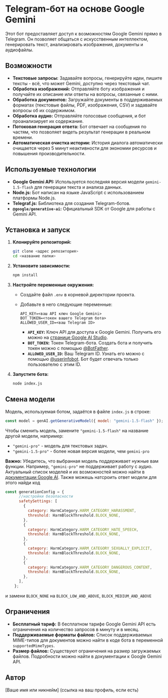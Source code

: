 # Telegram-бот на основе Google Gemini

Этот бот предоставляет доступ к возможностям Google Gemini прямо в Telegram. Он позволяет общаться с искусственным интеллектом, генерировать текст, анализировать изображения, документы и аудиофайлы.

## Возможности

-   **Текстовые запросы:**  Задавайте вопросы, генерируйте идеи, пишите тексты - всё, что может Gemini, доступно через текстовый чат.
-   **Обработка изображений:**  Отправляйте боту изображения и получайте их описание или ответы на вопросы, связанные с ними.
-   **Обработка документов:**  Загружайте документы в поддерживаемых форматах (текстовые файлы, PDF, изображения, CSV) и задавайте вопросы об их содержимом.
-   **Обработка аудио:**  Отправляйте голосовые сообщения, и бот проанализирует их содержание.
-   **Потоковая генерация ответа:**  Бот отвечает на сообщения по частям, что позволяет видеть результат генерации в реальном времени.
-   **Автоматическая очистка истории:**  История диалога автоматически очищается через 5 минут неактивности для экономии ресурсов и повышения производительности.

## Используемые технологии

-   **Google Gemini API:**  Используется последняя версия модели `gemini-1.5-flash` для генерации текста и анализа данных.
-   **Node.js:**  Бот написан на языке JavaScript с использованием платформы Node.js.
-   **Telegraf.js:**  Библиотека для создания Telegram-ботов.
-   **`@google/generative-ai`:**  Официальный SDK от Google для работы с Gemini API.

## Установка и запуск

1. **Клонируйте репозиторий:**

    ```bash
    git clone <адрес репозитория>
    cd <название папки>
    ```

2. **Установите зависимости:**

    ```bash
    npm install
    ```

3. **Настройте переменные окружения:**

    -   Создайте файл `.env` в корневой директории проекта.
    -   Добавьте в него следующие переменные:

        ```
        API_KEY=<ваш API ключ Google Gemini>
        BOT_TOKEN=<токен вашего Telegram бота>
        ALLOWED_USER_ID=<ваш Telegram ID>
        ```

        -   **`API_KEY`:**  Ключ API для доступа к Google Gemini. Получить его можно на [странице Google AI Studio](https://makersuite.google.com/app/apikey).
        -   **`BOT_TOKEN`:**  Токен Telegram-бота. Создать бота и получить токен можно с помощью [@BotFather](https://telegram.me/BotFather).
        -   **`ALLOWED_USER_ID`:**  Ваш Telegram ID. Узнать его можно с помощью [@userinfobot](https://telegram.me/userinfobot). Бот будет отвечать только пользователю с этим ID.

4. **Запустите бота:**

    ```bash
    node index.js
    ```

## Смена модели

Модель, используемая ботом, задаётся в файле `index.js` в строке:

```javascript
const model = genAI.getGenerativeModel({ model: "gemini-1.5-flash" });
```

Чтобы сменить модель, замените `"gemini-1.5-flash"` на название другой модели, например:

-   `"gemini-pro"` - модель для текстовых задач.
-   `"gemini-1.5-pro"` - более новая версия модели, чем `gemini-pro`

**Важно:** Убедитесь, что выбранная модель поддерживает нужные вам функции. Например, `"gemini-pro"` не поддерживает работу с аудио. Актуальный список моделей и их возможностей можно найти в [документации Google AI](https://ai.google.dev/models/gemini).
Также можешь натсроить ответ модели для этого найди код 
```javascript
const generationConfig = {
      //настройки безопасности
      safetySettings: [
        {
          category: HarmCategory.HARM_CATEGORY_HARASSMENT,
          threshold: HarmBlockThreshold.BLOCK_NONE,
        },
        {
          category: HarmCategory.HARM_CATEGORY_HATE_SPEECH,
          threshold: HarmBlockThreshold.BLOCK_NONE,
        },
        {
          category: HarmCategory.HARM_CATEGORY_SEXUALLY_EXPLICIT,
          threshold: HarmBlockThreshold.BLOCK_NONE,
        },
        {
          category: HarmCategory.HARM_CATEGORY_DANGEROUS_CONTENT,
          threshold: HarmBlockThreshold.BLOCK_NONE,
        },
      ],
    };
```
и замени `BLOCK_NONE` на `BLOCK_LOW_AND_ABOVE`, `BLOCK_MEDIUM_AND_ABOVE`

## Ограничения

-   **Бесплатный тариф:**  В бесплатном тарифе Google Gemini API есть ограничения на количество запросов в минуту и в месяц.
-   **Поддерживаемые форматы файлов:**  Список поддерживаемых MIME-типов для документов можно найти в коде бота в переменной `supportedMimeTypes`.
-   **Размер файлов:**  Существуют ограничения на размер загружаемых файлов. Подробности можно найти в документации к Google Gemini API.

## Автор

[Ваше имя или никнейм] (ссылка на ваш профиль, если есть)
